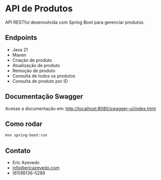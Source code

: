 # API de Produtos

API RESTful desenvolvida com Spring Boot para gerenciar produtos.

## Endpoints

- Java 21
- Maven
- Criação de produto
- Atualização de produto
- Remoção de produto
- Consulta de todos os produtos
- Consulta de produto por ID

## Documentação Swagger

Acesse a documentação em: [http://localhost:8080/swagger-ui/index.html](http://localhost:8080/swagger-ui/index.html)

## Como rodar

```bash
mvn spring-boot:run
```

## Contato

- Eric Azevedo
- info@ericazevedo.com
- (61)98136-5286
